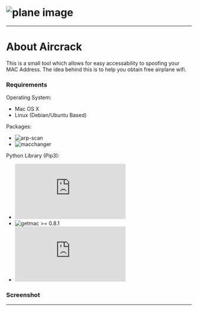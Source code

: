 
# ![plane image](http://i67.tinypic.com/huekv8.jpg)

------------------------------------------------------------------------

# About Aircrack &nbsp;

This is a small tool which allows for easy accessability to spoofing your MAC Address.
The idea behind this is to help you obtain free airplane wifi.

### Requirements

Operating System:
* Mac OS X
* Linux (Debian/Ubuntu Based)

Packages:
* ![arp-scan](https://linux.die.net/man/1/arp-scan)
* ![macchanger](https://github.com/alobbs/macchanger)

Python Library (Pip3):
* ![os](https://docs.python.org/3/library/os.html)
* ![getmac](https://pypi.org/project/getmac/) >= 0.8.1
* ![platform](https://docs.python.org/3/library/platform.html)

### Screenshot



------------------------------------------------------------------------




